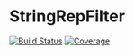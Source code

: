 # StringRepFilter

[![Build Status](https://github.com/josePereiro/StringRepFilter.jl/actions/workflows/CI.yml/badge.svg?branch=main)](https://github.com/josePereiro/StringRepFilter.jl/actions/workflows/CI.yml?query=branch%3Amain)
[![Coverage](https://codecov.io/gh/josePereiro/StringRepFilter.jl/branch/main/graph/badge.svg)](https://codecov.io/gh/josePereiro/StringRepFilter.jl)
